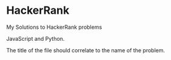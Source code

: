 # HackerRank

My Solutions to HackerRank problems

JavaScript and Python.

The title of the file should correlate to the name of the problem.
